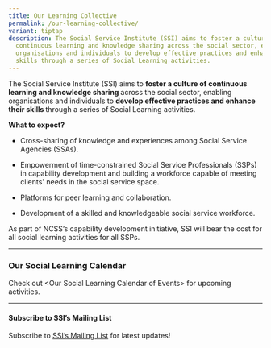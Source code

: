 ```yaml
---
title: Our Learning Collective
permalink: /our-learning-collective/
variant: tiptap
description: The Social Service Institute (SSI) aims to foster a culture of
  continuous learning and knowledge sharing across the social sector, enabling
  organisations and individuals to develop effective practices and enhance their
  skills through a series of Social Learning activities.
---
```

<p>The Social Service Institute (SSI) aims to <strong>foster a culture of continuous learning and knowledge sharing </strong>across
the social sector, enabling organisations and individuals to <strong>develop effective practices and enhance their skills </strong>through
a series of Social Learning activities.</p>
<p></p>
<p><strong>What to expect?</strong>
</p>
<ul data-tight="true" class="tight">
<li>
<p>Cross-sharing of knowledge and experiences among Social Service Agencies
(SSAs).</p>
</li>
<li>
<p>Empowerment of time-constrained Social Service Professionals (SSPs) in
capability development and building a workforce capable of meeting clients'
needs in the social service space.</p>
</li>
<li>
<p>Platforms for peer learning and collaboration.</p>
</li>
<li>
<p>Development of a skilled and knowledgeable social service workforce.</p>
</li>
</ul>
<p>As part of NCSS’s capability development initiative, SSI will bear the
cost for all social learning activities for all SSPs.</p>
<hr>
<h3><strong>Our Social Learning Calendar </strong></h3>
<p>Check out &lt;Our Social Learning Calendar of Events&gt; for upcoming
activities.</p>
<hr>
<h4><strong>Subscribe to SSI’s Mailing List</strong></h4>
<p>Subscribe to&nbsp;<a href="https://form.gov.sg/#!/62062a0f8cb95c001235e55d" rel="noopener noreferrer nofollow" target="_blank">SSI’s Mailing List</a>&nbsp;for
latest updates!</p>
<p></p>
<p></p>
<p></p>
<p></p>
<p></p>